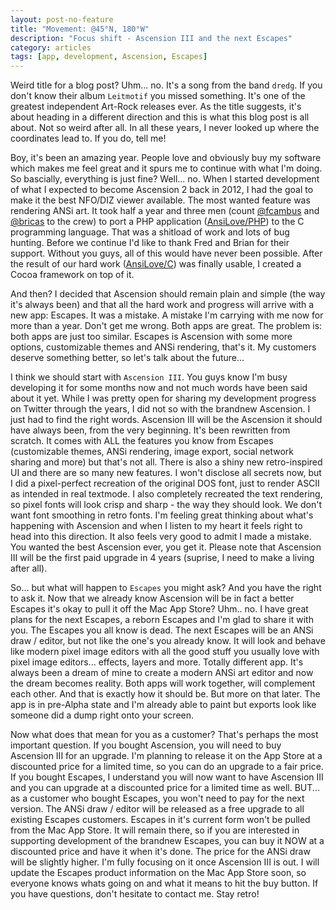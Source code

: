 ```yaml
---
layout: post-no-feature
title: "Movement: @45°N, 180°W"
description: "Focus shift - Ascension III and the next Escapes"
category: articles
tags: [app, development, Ascension, Escapes]
---
```


Weird title for a blog post? Uhm... no. It's a song from the band `dredg`. If you don't know their album `Leitmotif` you missed something. It's one of the greatest independent Art-Rock releases ever. As the title suggests, it's about heading in a different direction and this is what this blog post is all about. Not so weird after all. In all these years, I never looked up where the coordinates lead to. If you do, tell me!

Boy, it's been an amazing year. People love and obviously buy my software which makes me feel great and it spurs me to continue with what I'm doing. So bascially, everything is just fine? Well... no. When I started development of what I expected to become Ascension 2 back in 2012, I had the goal to make it the best NFO/DIZ viewer available. The most wanted feature was rendering ANSi art. It took half a year and three men (count [@fcambus](http://twitter.com/fcambus) and [@bricas](http://twitter.com/bricas) to the crew) to port a PHP application ([AnsiLove/PHP](http://ansilove.sourceforge.net/)) to the C programming language. That was a shitload of work and lots of bug hunting. Before we continue I'd like to thank Fred and Brian for their support. Without you guys, all of this would have never been possible. After the result of our hard work ([AnsiLove/C](http://github.com/ByteProject/AnsiLove-C)) was finally usable, I created a Cocoa framework on top of it.

And then? I decided that Ascension should remain plain and simple (the way it's always been) and that all the hard work and progress will arrive with a new app: Escapes. It was a mistake. A mistake I'm carrying with me now for more than a year. Don't get me wrong. Both apps are great. The problem is: both apps are just too similar. Escapes is Ascension with some more options, customizable themes and ANSi rendering, that's it. My customers deserve something better, so let's talk about the future...

I think we should start with `Ascension III`. You guys know I'm busy developing it for some months now and not much words have been said about it yet. While I was pretty open for sharing my development progress on Twitter through the years, I did not so with the brandnew Ascension. I just had to find the right words. Ascension III will be the Ascension it should have always been, from the very beginning. It's been rewritten from scratch. It comes with ALL the features you know from Escapes (customizable themes, ANSi rendering, image export, social network sharing and more) but that's not all. There is also a shiny new retro-inspired UI and there are so many new features. I won't disclose all secrets now, but I did a pixel-perfect recreation of the original DOS font, just to render ASCII as intended in real textmode. I also completely recreated the text rendering, so pixel fonts will look crisp and sharp - the way they should look. We don't want font smoothing in retro fonts. I'm feeling great thinking about what's happening with Ascension and when I listen to my heart it feels right to head into this direction. It also feels very good to admit I made a mistake. You wanted the best Ascension ever, you get it. Please note that Ascension III will be the first paid upgrade in 4 years (suprise, I need to make a living after all).

So... but what will happen to `Escapes` you might ask? And you have the right to ask it. Now that we already know Ascension will be in fact a better Escapes it's okay to pull it off the Mac App Store? Uhm.. no. I have great plans for the next Escapes, a reborn Escapes and I'm glad to share it with you. The Escapes you all know is dead. The next Escapes will be an ANSi draw / editor, but not like the one's you already know. It will look and behave like modern pixel image editors with all the good stuff you usually love with pixel image editors... effects, layers and more. Totally different app. It's always been a dream of mine to create a modern ANSi art editor and now the dream becomes reality. Both apps will work together, will complement each other. And that is exactly how it should be. But more on that later. The app is in pre-Alpha state and I'm already able to paint but exports look like someone did a dump right onto your screen. 

Now what does that mean for you as a customer? That's perhaps the most important question. If you bought Ascension, you will need to buy Ascension III for an upgrade. I'm planning to release it on the App Store at a discounted price for a limited time, so you can do an upgrade to a fair price. If you bought Escapes, I understand you will now want to have Ascension III and you can upgrade at a discounted price for a limited time as well. BUT... as a customer who bought Escapes, you won't need to pay for the next version. The ANSi draw / editor will be released as a free upgrade to all existing Escapes customers. Escapes in it's current form won't be pulled from the Mac App Store. It will remain there, so if you are interested in supporting development of the brandnew Escapes, you can buy it NOW at a discounted price and have it when it's done. The price for the ANSi draw will be slightly higher. I'm fully focusing on it once Ascension III is out. I will update the Escapes product information on the Mac App Store soon, so everyone knows whats going on and what it means to hit the buy button. If you have questions, don't hesitate to contact me. Stay retro!  